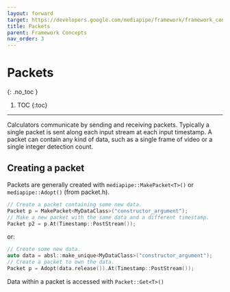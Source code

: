 ```yaml
---
layout: forward
target: https://developers.google.com/mediapipe/framework/framework_concepts/packets
title: Packets
parent: Framework Concepts
nav_order: 3
---
```


# Packets
{: .no_toc }

1. TOC
{:toc}
---

Calculators communicate by sending and receiving packets. Typically a single
packet is sent along each input stream at each input timestamp. A packet can
contain any kind of data, such as a single frame of video or a single integer
detection count.

## Creating a packet

Packets are generally created with `mediapipe::MakePacket<T>()` or
`mediapipe::Adopt()` (from packet.h).

```c++
// Create a packet containing some new data.
Packet p = MakePacket<MyDataClass>("constructor_argument");
// Make a new packet with the same data and a different timestamp.
Packet p2 = p.At(Timestamp::PostStream());
```

or:

```c++
// Create some new data.
auto data = absl::make_unique<MyDataClass>("constructor_argument");
// Create a packet to own the data.
Packet p = Adopt(data.release()).At(Timestamp::PostStream());
```

Data within a packet is accessed with `Packet::Get<T>()`

